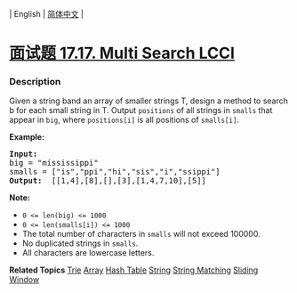 | English | [简体中文](README.md) |

# [面试题 17.17. Multi Search LCCI](https://leetcode.cn/problems/multi-search-lcci)
 ### Description
<p>Given a string band an array of smaller strings T, design a method to search b for each small string in T. Output&nbsp;<code>positions</code> of all strings in&nbsp;<code>smalls</code>&nbsp;that appear in <code>big</code>,&nbsp;where <code>positions[i]</code> is all positions of <code>smalls[i]</code>.</p>

<p><strong>Example: </strong></p>

<pre>
<strong>Input: </strong>
big = &quot;mississippi&quot;
smalls = [&quot;is&quot;,&quot;ppi&quot;,&quot;hi&quot;,&quot;sis&quot;,&quot;i&quot;,&quot;ssippi&quot;]
<strong>Output: </strong> [[1,4],[8],[],[3],[1,4,7,10],[5]]
</pre>

<p><strong>Note: </strong></p>

<ul>
	<li><code>0 &lt;= len(big) &lt;= 1000</code></li>
	<li><code>0 &lt;= len(smalls[i]) &lt;= 1000</code></li>
	<li>The total number of characters in&nbsp;<code>smalls</code>&nbsp;will not exceed 100000.</li>
	<li>No duplicated strings in&nbsp;<code>smalls</code>.</li>
	<li>All characters are lowercase letters.</li>
</ul>

**Related Topics**  [Trie](https://leetcode.cn/tag/trie) [Array](https://leetcode.cn/tag/array) [Hash Table](https://leetcode.cn/tag/hash-table) [String](https://leetcode.cn/tag/string) [String Matching](https://leetcode.cn/tag/string-matching) [Sliding Window](https://leetcode.cn/tag/sliding-window) 